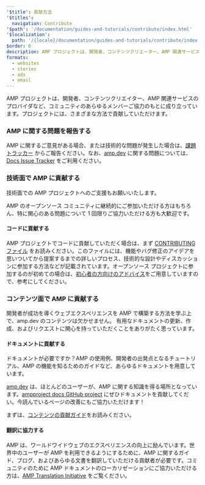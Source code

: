```yaml
---
'$title': 貢献方法
'$titles':
  navigation: Contribute
'$path': '/documentation/guides-and-tutorials/contribute/index.html'
'$localization':
  path: '/{locale}/documentation/guides-and-tutorials/contribute/index.html'
$order: 0
description: AMP プロジェクトは、開発者、コンテンツクリエーター、AMP 関連サービスのプロバイダなど、コミュニティのあらゆるメンバーの協力のもとに成り立っています。プロジェクトには、さまざまな方法で貢献していただけます。
formats:
  - websites
  - stories
  - ads
  - email
---
```


AMP プロジェクトは、開発者、コンテンツクリエイター、AMP 関連サービスのプロバイダなど、コミュニティのあらゆるメンバーご協力のもとに成り立っています。プロジェクトには、さまざまな方法で貢献していただけます。

### AMP に関する問題を報告する

AMP に関するご意見がある場合、または技術的な問題が発生した場合は、[課題トラッカー](https://github.com/ampproject/amphtml/issues) からご報告ください。なお、[amp.dev](https://amp.dev) に関する問題については、[Docs Issue Tracker](https://github.com/ampproject/docs/issues) をご利用ください。

### 技術面で AMP に貢献する

技術面での AMP プロジェクトへのご支援もお願いいたします。

AMP のオープンソース コミュニティに継続的にご参加いただける方はもちろん、特に関心のある問題について 1 回限りご協力いただける方も大歓迎です。

#### コードに貢献する

AMP プロジェクトでコードに貢献していただく場合は、まず [CONTRIBUTING ファイル](https://github.com/ampproject/amphtml/blob/main/CONTRIBUTING.md) をお読みください。このファイルには、機能やバグ修正のアイデアを思いついてから提案するまでの詳しいプロセス、技術的な設計やディスカッションに参加する方法などが記載されています。オープンソース プロジェクトに参加するのが初めての場合は、[初心者の方向けのアドバイス](https://github.com/ampproject/amphtml/blob/main/CONTRIBUTING.md#contributing-code)をご用意していますので、参考にしてください。

### コンテンツ面で AMP に貢献する

開発者が成功を導くウェブエクスペリエンスを AMP で構築する方法を学ぶ上で、<a>amp.dev</a> のコンテンツは欠かせません。 有用なドキュメントの更新、作成、およびリクエストに関心を持っていただくことをありがたく思っています。

#### ドキュメントに貢献する

ドキュメントが必要ですか？AMP の使用例、開発者の出発点となるチュートリアル、AMP の機能を知るためのガイドなど、あらゆるドキュメントを用意しています。

[amp.dev](../../../documentation/examples/index.html) は、ほとんどのユーザーが、AMP に関する知識を得る場所となっています。[ampproject docs GitHub project](https://github.com/ampproject/amp-by-example/) にぜひドキュメントを貢献してくだい。<a>今読んでいるページ</a>の改善にもご協力いただけます！

まずは、[コンテンツの貢献ガイド](https://github.com/ampproject/amphtml)をお読みください。

#### 翻訳に協力する

AMP は、ワールドワイドウェブのエクスペリエンスの向上に励んでいます。世界中のユーザーが AMP を利用できるようにするために、AMP に関するガイド、ブログ、およびあらゆる文書を翻訳していただける貢献者が必要です。コミュニティのために AMP ドキュメントのローカリゼーションにご協力いただける方は、[AMP Translation Initiative](https://github.com/ampproject/docs/blob/master/TRANSLATIONS.md) をご覧ください。
